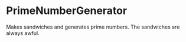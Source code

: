 # PrimeNumberGenerator
Makes sandwiches and generates prime numbers. The sandwiches are always awful.
